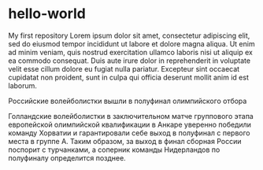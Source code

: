# hello-world
My first repository
Lorem ipsum dolor sit amet, consectetur adipiscing elit, sed do eiusmod tempor incididunt ut labore et dolore magna aliqua.
Ut enim ad minim veniam, quis nostrud exercitation ullamco laboris nisi ut aliquip ex ea commodo consequat.
Duis aute irure dolor in reprehenderit in voluptate velit esse cillum dolore eu fugiat nulla pariatur.
Excepteur sint occaecat cupidatat non proident, sunt in culpa qui officia deserunt mollit anim id est laborum.

Российские волейболистки вышли в полуфинал олимпийского отбора

Голландские волейболистки в заключительном матче группового этапа европейской олимпийской квалификации в Анкаре уверенно победили команду Хорватии и гарантировали себе выход в полуфинал с первого места в группе А. Таким образом, за выход в финал сборная России поспорит с турчанками, а соперник команды Нидерландов по полуфиналу определится позднее.
